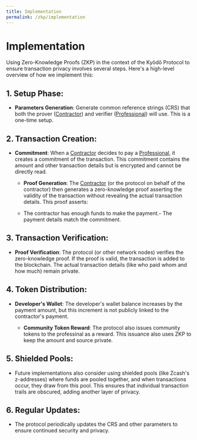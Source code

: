 ```yaml
---
title: Implementation
permalink: /zkp/implementation
---
```


# Implementation

Using Zero-Knowledge Proofs (ZKP) in the context of the Kyōdō Protocol to ensure transaction privacy involves several steps. Here's a high-level overview of how we implement this:

## 1\. **Setup Phase**:

-   **Parameters Generation**: Generate common reference strings (CRS) that both the prover ([Contractor](/the-protocol/roles#contractor)) and verifier ([Professional](/the-protocol/roles#professional)) will use. This is a one-time setup.

## 2\. **Transaction Creation**:

-   **Commitment**: When a [Contractor](/the-protocol/roles#contractor) decides to pay a [Professional](/the-protocol/roles#professional), it creates a commitment of the transaction. This commitment contains the amount and other transaction details but is encrypted and cannot be directly read.

    -   **Proof Generation**: The [Contractor](/the-protocol/roles#contractor) (or the protocol on behalf of the contractor) then generates a zero-knowledge proof asserting the validity of the transaction without revealing the actual transaction details. This proof asserts:

    -   The contractor has enough funds to make the payment.-   The payment details match the commitment.

## 3\. **Transaction Verification**:

-   **Proof Verification**: The protocol (or other network nodes) verifies the zero-knowledge proof. If the proof is valid, the transaction is added to the blockchain. The actual transaction details (like who paid whom and how much) remain private.

## 4\. **Token Distribution**:

-   **Developer's Wallet**: The developer's wallet balance increases by the payment amount, but this increment is not publicly linked to the contractor's payment.

    -   **Community Token Reward**: The protocol also issues community tokens to the professinal as a reward. This issuance also uses ZKP to keep the amount and source private.

## 5\. **Shielded Pools**:

- Future implementations also consider using shielded pools (like Zcash's z-addresses) where funds are pooled together, and when transactions occur, they draw from this pool. This ensures that individual transaction trails are obscured, adding another layer of privacy.

## 6\. **Regular Updates**:

-   The protocol periodically updates the CRS and other parameters to ensure continued security and privacy.

